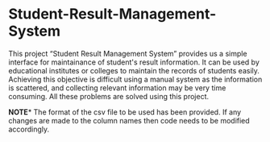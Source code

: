 # Student-Result-Management-System
This project “Student Result Management System” provides us a simple interface for maintainance of student's result information.
It can be used by educational institutes or colleges to maintain the records of students easily. 
Achieving this objective is difficult using a manual system as the information is scattered, and collecting relevant information may be very time consuming. 
All these problems are solved using this project.

**NOTE***
The format of the csv file to be used has been provided.
If any changes are made to the column names then code needs to be modified accordingly.
